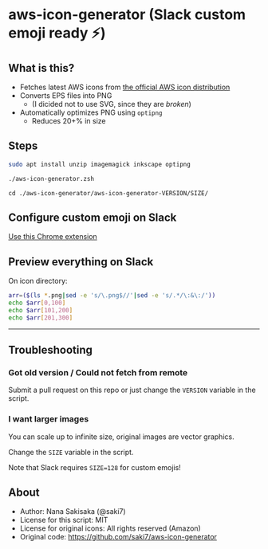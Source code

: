 # aws-icon-generator (Slack custom emoji ready :zap:)

## What is this?

- Fetches latest AWS icons from [the official AWS icon distribution](https://aws.amazon.com/architecture/icons/)
- Converts EPS files into PNG
  - (I dicided not to use SVG, since they are *broken*)
- Automatically optimizes PNG using `optipng`
  - Reduces 20+% in size


## Steps

```bash
sudo apt install unzip imagemagick inkscape optipng
```

```bash
./aws-icon-generator.zsh
```

```
cd ./aws-icon-generator/aws-icon-generator-VERSION/SIZE/
```

## Configure custom emoji on Slack

[Use this Chrome extension](https://chrome.google.com/webstore/detail/slack-emoji-tools/anchoacphlfbdomdlomnbbfhcmcdmjej)

## Preview everything on Slack

On icon directory:

```bash
arr=($(ls *.png|sed -e 's/\.png$//'|sed -e 's/.*/\:&\:/'))
echo $arr[0,100]
echo $arr[101,200]
echo $arr[201,300]
```

---

## Troubleshooting

### Got old version / Could not fetch from remote

Submit a pull request on this repo or just change the `VERSION` variable in the script.

### I want larger images

You can scale up to infinite size, original images are vector graphics.

Change the `SIZE` variable in the script.

Note that Slack requires `SIZE=128` for custom emojis!

## About

- Author: Nana Sakisaka (@saki7)
- License for this script: MIT
- License for original icons: All rights reserved (Amazon)
- Original code: https://github.com/saki7/aws-icon-generator

